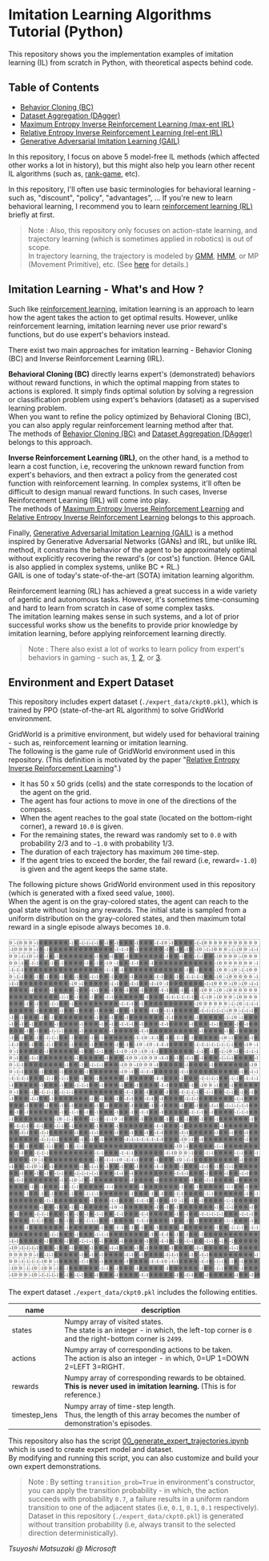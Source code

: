 # Imitation Learning Algorithms Tutorial (Python)

This repository shows you the implementation examples of imitation learning (IL) from scratch in Python, with theoretical aspects behind code.

## Table of Contents

- [Behavior Cloning (BC)](01_bc.ipynb)
- [Dataset Aggregation (DAgger)](02_dagger.ipynb)
- [Maximum Entropy Inverse Reinforcement Learning (max-ent IRL)](03_maxent_irl.ipynb)
- [Relative Entropy Inverse Reinforcement Learning (rel-ent IRL)](04_relent_irl.ipynb)
- [Generative Adversarial Imitation Learning (GAIL)](05_gail.ipynb)

In this repository, I focus on above 5 model-free IL methods (which affected other works a lot in history), but this might also help you learn other recent IL algorithms (such as, [rank-game](https://www.microsoft.com/en-us/research/blog/unifying-learning-from-preferences-and-demonstration-via-a-ranking-game-for-imitation-learning/), etc).

In this repository, I'll often use basic terminologies for behavioral learning - such as, "discount", "policy", "advantages", ... If you're new to learn behavioral learning, I recommend you to learn [reinforcement learning (RL)](https://github.com/tsmatz/reinforcement-learning-tutorials) briefly at first.

> Note : Also, this repository only focuses on action-state learning, and trajectory learning (which is sometimes applied in robotics) is out of scope.<br>
> In trajectory learning, the trajectory is modeled by [GMM](https://github.com/tsmatz/gmm), [HMM](https://github.com/tsmatz/hmm-lds-em-algorithm), or MP (Movement Primitive), etc. (See [here](https://arxiv.org/abs/1811.06711) for details.)

## Imitation Learning - What's and How ?

Such like [reinforcement learning](https://github.com/tsmatz/reinforcement-learning-tutorials), imitation learning is an approach to learn how the agent takes the action to get optimal results. However, unlike reinforcement learning, imitation learning never use prior reward's functions, but do use expert's behaviors instead.<br>

There exist two main approaches for imitation learning - Behavior Cloning (BC) and Inverse Reinforcement Learning (IRL).

**Behavioral Cloning (BC)** directly learns expert's (demonstrated) behaviors without reward functions, in which the optimal mapping from states to actions is explored. It simply finds optimal solution by solving a regression or classification problem using expert's behaviors (dataset) as a supervised learning problem.<br>
When you want to refine the policy optimized by Behavioral Cloning (BC), you can also apply regular reinforcement learning method after that.<br>
The methods of [Behavior Cloning (BC)](01_bc.ipynb) and [Dataset Aggregation (DAgger)](02_dagger.ipynb) belongs to this approach.

**Inverse Reinforcement Learning (IRL)**, on the other hand, is a method to learn a cost function, i.e, recovering the unknown reward function from expert's behaviors, and then extract a policy
from the generated cost function with reinforcement learning. In complex systems, it'll often be difficult to design manual reward functions. In such cases, Inverse Reinforcement Learning (IRL) will come into play.<br>
The methods of [Maximum Entropy Inverse Reinforcement Learning](03_maxent_irl.ipynb) and [Relative Entropy Inverse Reinforcement Learning](04_relent_irl.ipynb) belongs to this approach.

Finally, [Generative Adversarial Imitation Learning (GAIL)](05_gail.ipynb) is a method inspired by Generative Adversarial Networks (GANs) and IRL, but unlike IRL method, it constrains the behavior of the agent to be approximately optimal without explicitly recovering the reward's (or cost's) function. (Hence GAIL is also applied in complex systems, unlike BC + RL.)<br>
GAIL is one of today's state-of-the-art (SOTA) imitation learning algorithm.

Reinforcement learning (RL) has achieved a great success in a wide variety of agentic and autonomous tasks. However, it's sometimes time-consuming and hard to learn from scratch in case of some complex tasks.<br>
The imitation learning makes sense in such systems, and a lot of prior successful works show us the benefits to provide prior knowledge by imitation learning, before applying reinforcement learning directly.

> Note : There also exist a lot of works to learn policy from expert's behaviors in gaming - such as, [1](https://www.nature.com/articles/nature16961), [2](https://openai.com/blog/vpt/), or [3](https://developer.nvidia.com/blog/building-generally-capable-ai-agents-with-minedojo/).

## Environment and Expert Dataset

This repository includes expert dataset (```./expert_data/ckpt0.pkl```), which is trained by PPO (state-of-the-art RL algorithm) to solve GridWorld environment.

GridWorld is a primitive environment, but widely used for behavioral training - such as, reinforcement learning or imitation learning.<br>
The following is the game rule of GridWorld environment used in this repository. (This definition is motivated by the paper "[Relative Entropy Inverse Reinforcement Learning](https://proceedings.mlr.press/v15/boularias11a/boularias11a.pdf)".)

- It has 50 x 50 grids (cells) and the state corresponds to the location of the agent on the grid.
- The agent has four actions to move in one of the directions of the compass.
- When the agent reaches to the goal state (located on the bottom-right corner), a reward ```10.0``` is given.
- For the remaining states, the reward was randomly set to ```0.0``` with probability 2/3 and to ```−1.0``` with probability 1/3.
- The duration of each trajectory has maximum ```200``` time-step.
- If the agent tries to exceed the border, the fail reward (i.e, reward=```-1.0```) is given and the agent keeps the same state.

The following picture shows GridWorld environment used in this repository (which is generated with a fixed seed value, ```1000```).<br>
When the agent is on the gray-colored states, the agent can reach to the goal state without losing any rewards. The initial state is sampled from a uniform distribution on the gray-colored states, and then maximum total reward in a single episode always becomes ```10.0```.

![GridWorld game difinition](./assets/gridworld_definition.png)

The expert dataset ```./expert_data/ckpt0.pkl``` includes the following entities.

| name          | description |
| ------------- | ------- |
| states        | Numpy array of visited states.<br>The state is an integer - in which, the left-top corner is ```0``` and the right-bottom corner is ```2499```. |
| actions       | Numpy array of corresponding actions to be taken.<br>The action is also an integer - in which, 0=UP 1=DOWN 2=LEFT 3=RIGHT. |
| rewards       | Numpy array of corresponding rewards to be obtained.<br>**This is never used in imitation learning.** (This is for reference.) |
| timestep_lens | Numpy array of time-step length.<br>Thus, the length of this array becomes the number of demonstration's episodes. |

This repository also has the script [00_generate_expert_trajectories.ipynb](./00_generate_expert_trajectories.ipynb) which is used to create expert model and dataset.<br>
By modifying and running this script, you can also customize and build your own expert demonstrations.

> Note : By setting ```transition_prob=True``` in environment's constructor, you can apply the transition probability - in which, the action succeeds with probability `0.7`, a failure results in a uniform random transition to one of the adjacent states (i.e, `0.1`, `0.1`, `0.1` respectively).<br>
> Dataset in this repository (```./expert_data/ckpt0.pkl```) is generated without transition probability (i.e, always transit to the selected direction deterministically).

*Tsuyoshi Matsuzaki @ Microsoft*
